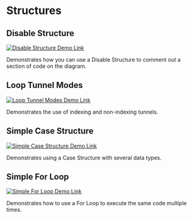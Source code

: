 # Structures

## Disable Structure 

[![Disable Structure Demo Link](https://img.shields.io/badge/Details-Demo_Link-green.svg)](https://ni.github.io/webvi-examples/ProgrammingBasics/Structures/DisableStructure/Builds/WebApp_Default%20Web%20Server/)

Demonstrates how you can use a Disable Structure to comment out a section of code on the diagram.

## Loop Tunnel Modes

[![Loop Tunnel Modes Demo Link](https://img.shields.io/badge/Details-Demo_Link-green.svg)](https://ni.github.io/webvi-examples/ProgrammingBasics/Structures/LoopTunnelModes/Builds/WebApp_Default%20Web%20Server/)

Demonstrates the use of indexing and non-indexing tunnels.

## Simple Case Structure

[![Simple Case Structure Demo Link](https://img.shields.io/badge/Details-Demo_Link-green.svg)](https://ni.github.io/webvi-examples/ProgrammingBasics/Structures/SimpleCaseStructure/Builds/WebApp_Default%20Web%20Server/)

Demonstrates using a Case Structure with several data types.

## Simple For Loop

[![Simple For Loop Demo Link](https://img.shields.io/badge/Details-Demo_Link-green.svg)](https://ni.github.io/webvi-examples/ProgrammingBasics/Structures/SimpleForLoop/Builds/WebApp_Default%20Web%20Server/)

Demonstrates how to use a For Loop to execute the same code multiple times.

